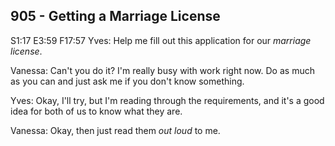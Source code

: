 905 - Getting a Marriage License
--------------------------------
S1:17 E3:59 F17:57
  Yves: Help me fill out this application for our *marriage license*.
  
  Vanessa: Can't you do it? I'm really busy with work right now. Do as much as you can and just ask me if you don't know something.
  
  Yves: Okay, I'll try, but I'm reading through the requirements, and it's a good idea for both of us to know what they are.
  
  Vanessa: Okay, then just read them *out loud* to me.
